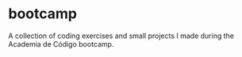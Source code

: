 # bootcamp

A collection of coding exercises and small projects I made during the Academia de Código bootcamp.
